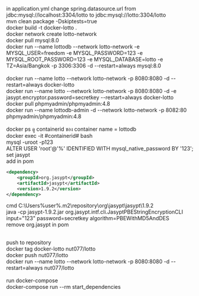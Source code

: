 in application.yml change spring.datasource.url from jdbc:mysql://localhost:3304/lotto to jdbc:mysql://lotto:3304/lotto<br>
mvn clean package -Dskiptests=true<br>
docker build -t docker-lotto .<br>
docker network create lotto-network<br>
docker pull mysql:8.0<br>
docker run --name lottodb --network lotto-network -e MYSQL_USER=freedom -e MYSQL_PASSWORD=123 -e MYSQL_ROOT_PASSWORD=123 -e MYSQL_DATABASE=lotto -e TZ=Asia/Bangkok -p 3306:3306 -d --restart=always mysql:8.0<br><br>
docker run --name lotto --network lotto-network -p 8080:8080 -d --restart=always docker-lotto<br>
docker run --name lotto --network lotto-network -p 8080:8080 -d -e jasypt.encryptor.password=secretkey --restart=always docker-lotto<br>
docker pull phpmyadmin/phpmyadmin:4.8<br>
docker run --name lottodb-admin -d --network lotto-network -p 8082:80 phpmyadmin/phpmyadmin:4.8<br><br>
docker ps ดู containerid ของ container name = lottodb<br>
docker exec -it #containerid# bash<br>
mysql -uroot -p123<br>
ALTER USER 'root'@'%' IDENTIFIED WITH mysql_native_password BY '123';<br>
set jasypt<br>
add in pom<br>
```xml
<dependency>
    <groupId>org.jasypt</groupId>
    <artifactId>jasypt</artifactId>
    <version>1.9.2</version>
</dependency>
```
cmd C:\Users\%user%\.m2\repository\org\jasypt\jasypt\1.9.2<br>
java -cp jasypt-1.9.2.jar org.jasypt.intf.cli.JasyptPBEStringEncryptionCLI input="123" password=secretkey algorithm=PBEWithMD5AndDES<br>
remove org.jasypt in pom<br>

<br>
push to repository<br>
docker tag docker-lotto nut077/lotto<br>
docker push nut077/lotto<br>
docker run --name lotto --network lotto-network -p 8080:8080 -d --restart=always nut077/lotto<br><br>
run docker-compose<br>
docker-compose run --rm start_dependencies

